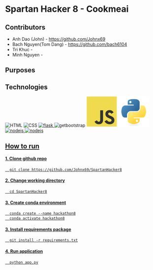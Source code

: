 # Spartan Hacker 8 - Cookmeai

## Contributors

- Anh Dao (John) - https://github.com/Johnx69
- Bach Nguyen(Tom Dang) - https://github.com/bach6104
- Tri Khuc - 
- Minh Nguyen - 

## Purposes

## Technologies
<img src="https://www.vectorlogo.zone/logos/w3_html5/w3_html5-icon.svg" alt="HTML" width="100" height="100"/> <a href="https://en.wikipedia.org/wiki/HTML" target="_blank" rel="noreferrer"> </a>
<img src="https://www.vectorlogo.zone/logos/w3_css/w3_css-icon.svg" alt="CSS" width="100" height="100"/> </a> <a href="https://en.wikipedia.org/wiki/CSS" target="_blank" rel="noreferrer">
<img src="https://www.vectorlogo.zone/logos/pocoo_flask/pocoo_flask-icon.svg" alt="flask" width="100" height="100"/>  <a href="https://flask.palletsprojects.com/en/2.2.x/" target="_blank" rel="noreferrer"> </a>
<img src="https://www.vectorlogo.zone/logos/getbootstrap/getbootstrap-ar21.svg" alt="getbootstrap" width="100" height="100"/> <a href="https://getbootstrap.com/" target="_blank" rel="noreferrer"> </a>
<img src="https://raw.githubusercontent.com/devicons/devicon/master/icons/javascript/javascript-original.svg" alt="javascript" width="100" height="100"/> <a src href='https://developer.mozilla.org/en-US/docs/Web/JavaScript' target="_blank" rel="noreferrer"> </a>
<img src="https://raw.githubusercontent.com/devicons/devicon/master/icons/python/python-original.svg" alt="python" width="100" height="100"/> </a> <a href="https://www.python.org/" target="_blank" rel="noreferrer">
<img src="https://www.vectorlogo.zone/logos/opencv/opencv-icon.svg" alt="nodejs" width="100" height="100"/> </a> <a href="https://opencv.org/" target="_blank" rel="noreferrer">
<img src="https://www.vectorlogo.zone/logos/sqlite/sqlite-ar21.svg" alt="nodejs" width="100" height="100"/> </a> <a href="https://sqlite.org/index.html" target="_blank" rel="noreferrer">
  
## How to run

#### 1. Clone github repo
```
  git clone https://github.com/Johnx69/SpartanHacker8
```

#### 2. Change working directory 

```
  cd SpartanHacker8
```

#### 3. Create conda environment

```
  conda create --name hackathon8
  conda activate hackathon8
```

#### 3. Install requirements package
```
  git install -r requirements.txt
```

#### 4. Run application

```
  python app.py
```
